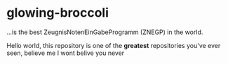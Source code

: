 # glowing-broccoli

…is the best ZeugnisNotenEinGabeProgramm (ZNEGP) in the world.
 
Hello world, this repository is one of the **greatest** repositories you've ever seen, believe me
I wont belive you never
